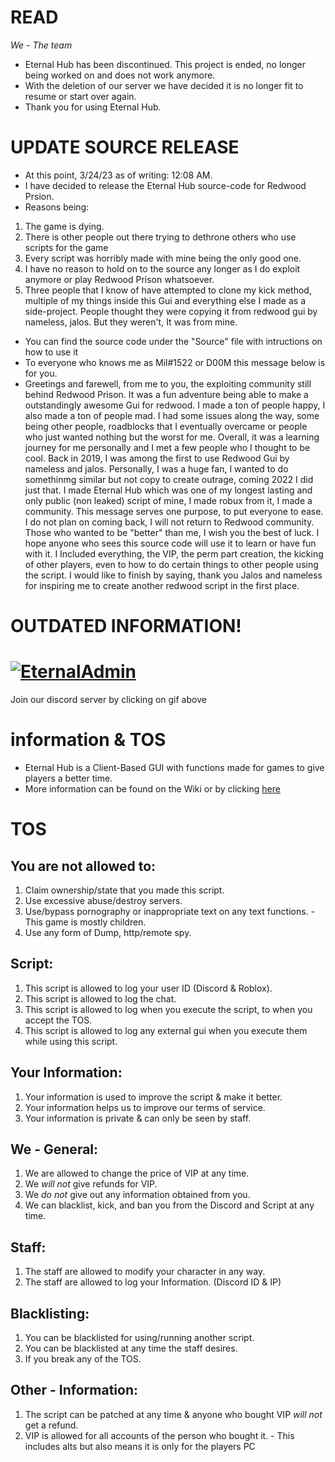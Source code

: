 # READ
*We - The team*
- Eternal Hub has been discontinued. This project is ended, no longer being worked on and does not work anymore.
- With the deletion of our server we have decided it is no longer fit to resume or start over again.
- Thank you for using Eternal Hub.

# UPDATE SOURCE RELEASE
- At this point, 3/24/23 as of writing: 12:08 AM.
- I have decided to release the Eternal Hub source-code for Redwood Prsion.
- Reasons being:
1. The game is dying.
2. There is other people out there trying to dethrone others who use scripts for the game
3. Every script was horribly made with mine being the only good one.
4. I have no reason to hold on to the source any longer as I do exploit anymore or play Redwood Prison whatsoever.
5. Three people that I know of have attempted to clone my kick method, multiple of my things inside this Gui and everything else I made as a side-project. People thought they were copying it from redwood gui by nameless, jalos. But they weren't, It was from mine. 

- You can find the source code under the "Source" file with intructions on how to use it
- To everyone who knows me as Mil#1522 or D00M this message below is for you.
- Greetings and farewell, from me to you, the exploiting community still behind Redwood Prison. It was a fun adventure being able to make a outstandingly awesome Gui for redwood. I made a ton of people happy, I also made a ton of people mad. I had some issues along the way, some being other people, roadblocks that I eventually overcame or people who just wanted nothing but the worst for me. Overall, it was a learning journey for me personally and I met a few people who I thought to be cool. Back in 2019, I was among the first to use Redwood Gui by nameless and jalos. Personally, I was a huge fan, I wanted to do somethinmg similar but not copy to create outrage, coming 2022 I did just that. I made Eternal Hub which was one of my longest lasting and only public (non leaked) script of mine, I made robux from it, I made a community. This message serves one purpose, to put everyone to ease. I do not plan on coming back, I will not return to Redwood community. Those who wanted to be "better" than me, I wish you the best of luck. I hope anyone who sees this source code will use it to learn or have fun with it. I Included everything, the VIP, the perm part creation, the kicking of other players, even to how to do certain things to other people using the script. I would like to finish by saying, thank you Jalos and nameless for inspiring me to create another redwood script in the first place.

# OUTDATED INFORMATION!

# [![EternalAdmin](https://cdn.discordapp.com/attachments/1024130982510600274/1051991850615058513/standard.gif)](http://www.eternaladmin.ml/)

Join our discord server by clicking on gif above

# information & TOS
- Eternal Hub is a Client-Based GUI with functions made for games to give players a better time.
- More information can be found on the Wiki or by clicking [here](https://github.com/Pacifest/Eternal-Hub/wiki)


# TOS
## You are not allowed to:
1. Claim ownership/state that you made this script.
2. Use excessive abuse/destroy servers.
3. Use/bypass pornography or inappropriate text on any text functions.
-This game is mostly children.
4. Use any form of Dump, http/remote spy.
 
## Script:
1. This script is allowed to log your user ID (Discord & Roblox).
2. This script is allowed to log the chat.
3. This script is allowed to log when you execute the script, to when you accept the TOS.
4. This script is allowed to log any external gui when you execute them while using this script.
 
## Your Information:
1. Your information is used to improve the script & make it better.
2. Your information helps us to improve our terms of service.
3. Your information is private & can only be seen by staff.

## We - General:
1. We are allowed to change the price of VIP at any time.
2. We *will not* give refunds for VIP.
3. We *do not* give out any information obtained from you.
4. We can blacklist, kick, and ban you from the Discord and Script at any time.

## Staff:
1. The staff are allowed to modify your character in any way.
2. The staff are allowed to log your Information. (Discord ID & IP)

## Blacklisting:
1. You can be blacklisted for using/running another script.
2. You can be blacklisted at any time the staff desires.
3. If you break any of the TOS.

## Other - Information:
1. The script can be patched at any time & anyone who bought VIP *will not* get a refund.
2. VIP is allowed for all accounts of the person who bought it. - This includes alts but also means it is only for the players PC

